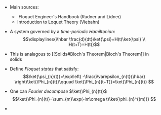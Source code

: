 - Main sources:
	-  Floquet Engineer's Handbook (Rudner and Lidner)
	- Introduction to Loquet Theory (Viebahn)

- A system governed by a _time-periodic Hamiltonian_:
$$\displaylines{i\hbar \frac{d}{dt}\ket{\psi}=H(t)\ket{\psi}   \\ H(t+T)=H(t)}$$
- This is analagous to [[Solids#Bloch's Theorem|Bloch's Theorem]] in solids
- Define _Floquet states_ that satisfy:
$$\ket{\psi_{n}(t)}=\exp\left( -\frac{i\varepsilon_{n}t}{\hbar} \right)\ket{\Phi_{n}(t)}\qquad \ket{\Phi_{n}(t+T)}=\ket{\Phi_{n}(t)}    $$
- One can _Fourier decompose_ $\ket{\Phi_{n}(t)}$
$$\ket{\Phi_{n}(t)}=\sum_{m}\exp(-im\omega t)\ket{\phi_{n}^{(m)}}  $$
- 